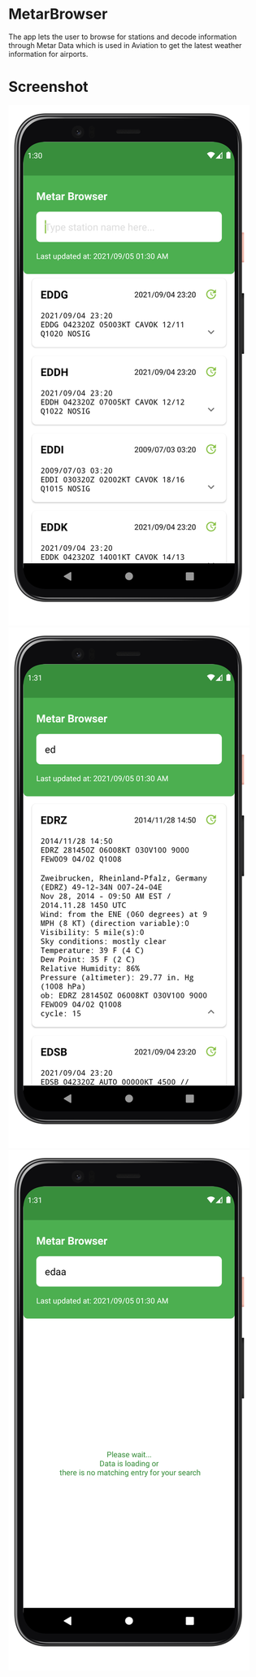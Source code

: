 # MetarBrowser
The app lets the user to browse for stations and decode information through Metar Data which is used in Aviation to get the latest weather information for airports.

# Screenshot
![Alt text](/1.png?raw=true "Optional Title")
![Alt text](/2.png?raw=true "Optional Title")
![Alt text](/3.png?raw=true "Optional Title")
